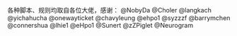 各种脚本、规则均取自各位大佬，感谢：
@NobyDa
@Choler
@langkach
@yichahucha
@onewayticket
@chavyleung
@ehpo1
@syzzzf
@barrymchen
@connershua
@lhie1
@eHpo1
@Sunert
@zZPiglet
@Neurogram